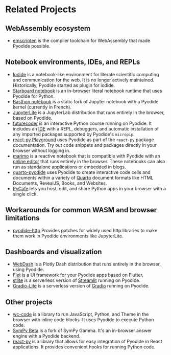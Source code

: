 # Related Projects

## WebAssembly ecosystem

- [emscripten](https://emscripten.org/) is the compiler toolchain for WebAssembly
  that made Pyodide possible.

## Notebook environments, IDEs, and REPLs

- [Iodide](https://github.com/iodide-project/iodide) is a notebook-like
  environment for literate scientific computing and communication for the
  web. It is no longer actively maintained. Historically, Pyodide started
  as plugin for iodide.
- [Starboard notebook](https://github.com/gzuidhof/starboard-notebook) is an
  in-browser literal notebook runtime that uses Pyodide for Python.
- [Basthon notebook](https://notebook.basthon.fr/) is a static fork of Jupyter
  notebook with a Pyodide kernel (currently in French).
- [JupyterLite](https://github.com/jupyterlite/jupyterlite) is a JupyterLab
  distribution that runs entirely in the browser, based on Pyodide.
- [futurecoder](https://futurecoder.io/) is an interactive Python
  course running on Pyodide. It includes an
  [IDE](https://futurecoder.io/course/#ide) with a REPL,
  debuggers, and automatic installation of
  any imported packages supported by Pyodide's `micropip`.
- [react-py Playground](https://elilambnz.github.io/react-py/playground) uses Pyodide as part of the `react-py` package documentation. Try out code snippets and packages directly in your browser without logging in.
- [marimo](https://github.com/marimo-team/marimo) is a reactive notebook that is compatible with Pyodide with an [online editor](https://marimo.app/) that runs entirely in the browser. These notebooks can also run as standalone applications or embedded in blogs.
- [quarto-pyodide](https://github.com/coatless-quarto/pyodide) uses Pyodide
  to create interactive code cells and documents within a variety of
  [Quarto](https://quarto.org/) document formats like
  HTML Documents, RevealJS, Books, and Websites.
- [PyCafe](https://py.cafe) lets you host, edit, and share Python apps in your browser with a single click.

## Workarounds for common WASM and browser limitations

- [pyodide-http](https://github.com/koenvo/pyodide-http) Provides patches for
  widely used http libraries to make them work in Pyodide environments like
  JupyterLite.

## Dashboards and visualization

- [WebDash](https://github.com/ibdafna/webdash) is a Plotly Dash distribution
  that runs entirely in the browser, using Pyodide.
- [Flet](https://flet.dev) is a UI framework for your Pyodide apps based on Flutter.
- [stlite](https://github.com/whitphx/stlite) is a serverless version of [Streamlit](https://streamlit.io/) running on Pyodide.
- [Gradio-Lite](https://www.gradio.app/guides/gradio-lite) is a serverless version of [Gradio](https://www.gradio.app/) running on Pyodide.

## Other projects

- [wc-code](https://github.com/vanillawc/wc-code) is a library to run
  JavaScript, Python, and Theme in the browser with inline code blocks.
  It uses Pyodide to execute Python code.
- [SymPy Beta](https://github.com/eagleoflqj/sympy_beta) is a fork of SymPy
  Gamma. It's an in-browser answer engine with a Pyodide backend.
- [react-py](https://github.com/elilambnz/react-py) is a library that allows for easy integration of Pyodide in React applications. It provides convenient hooks for running Python code.
